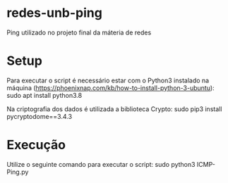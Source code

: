 # redes-unb-ping
Ping utilizado no projeto final da máteria de redes

# Setup
Para executar o script é necessário estar com o Python3 instalado na máquina (https://phoenixnap.com/kb/how-to-install-python-3-ubuntu): 
sudo apt install python3.8

Na criptografia dos dados é utilizada a biblioteca Crypto: 
sudo pip3 install pycryptodome==3.4.3


# Execução
Utilize o seguinte comando para executar o script:
sudo python3 ICMP-Ping.py 

